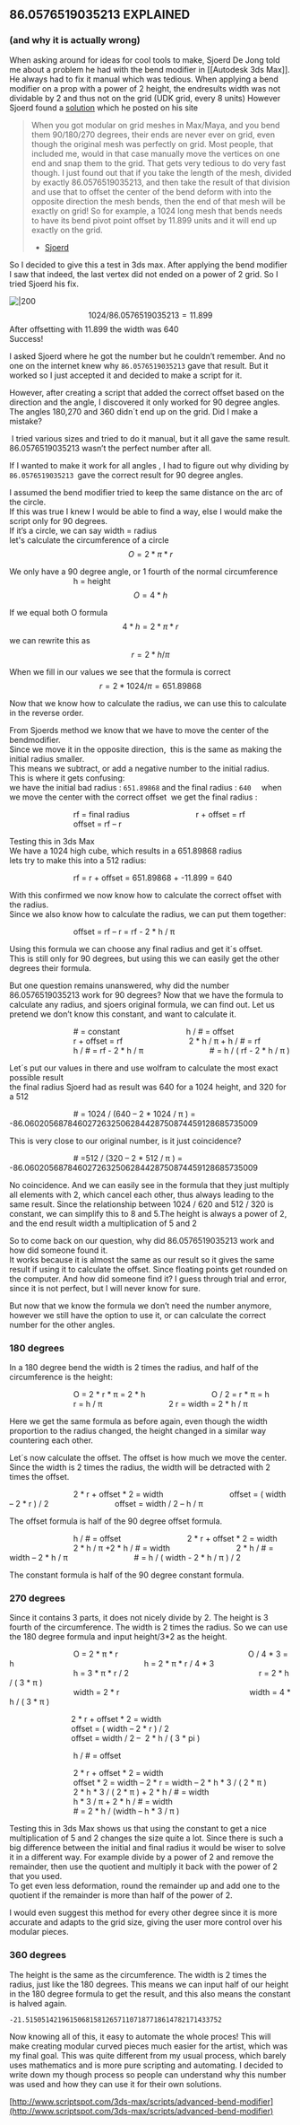 
## 86.0576519035213 EXPLAINED

### (and why it is actually wrong)

When asking around for ideas for cool tools to make, Sjoerd De Jong told me about a problem he had with the bend modifier in [[Autodesk 3ds Max]]. He always had to fix it manual which was tedious. When applying a bend modifier on a prop with a power of 2 height, the endresults width was not dividable by 2 and thus not on the grid (UDK grid, every 8 units) However Sjoerd found a [solution](http://www.hourences.com/maxmaya-bending-of-modular-meshes/) which he posted on his site
  
> When you got modular on grid meshes in Max/Maya, and you bend them 90/180/270 degrees, their ends are never ever on grid, even though the original mesh was perfectly on grid. Most people, that included me, would in that case manually move the vertices on one end and snap them to the grid. That gets very tedious to do very fast though.
> I just found out that if you take the length of the mesh, divided by exactly 86.0576519035213, and then take the result of that division and use that to offset the center of the bend deform with into the opposite direction the mesh bends, then the end of that mesh will be exactly on grid! So for example, a 1024 long mesh that bends needs to have its bend pivot point offset by 11.899 units and it will end up exactly on the grid.
> - [Sjoerd](http://www.hourences.com/maxmaya-bending-of-modular-meshes/)


So I decided to give this a test in 3ds max. After applying the bend modifier I saw that indeed, the last vertex did not ended on a power of 2 grid. So I tried Sjoerd his fix.  
  

![|200](http://2.bp.blogspot.com/-DyEvKn-GM_M/U24HcjCU2sI/AAAAAAAABoA/7MADas1Hhyo/s1600/1.JPG)
$$
1024/86.0576519035213 = 11.899  
$$
After offsetting with 11.899 the width was 640  
Success!

I asked Sjoerd where he got the number but he couldn’t remember. And no one on the internet knew why `86.0576519035213` gave that result. But it worked so I just accepted it and decided to make a script for it.

However, after creating a script that added the correct offset based on the direction and the angle, I discovered it only worked for 90 degree angles. The angles 180,270 and 360 didn´t end up on the grid. Did I make a mistake?

 I tried various sizes and tried to do it manual, but it all gave the same result.  
86.0576519035213 wasn’t the perfect number after all.

  
If I wanted to make it work for all angles , I had to figure out why dividing by `86.0576519035213 `gave the correct result for 90 degree angles.


I assumed the bend modifier tried to keep the same distance on the arc of the circle.  
If this was true I knew I would be able to find a way, else I would make the script only for 90 degrees.  
If it’s a circle, we can say width = radius  
let's calculate the circumference of a circle
$$
                             O = 2 * π * r
$$
  
We only have a 90 degree angle, or 1 fourth of the normal circumference 
                             h = height
$$
                             O = 4 * h
$$
  
If we equal both O formula
$$
4 * h = 2 * π * r
$$we can rewrite this as
$$
                             r = 2 * h / π
$$
  

When we fill in our values we see that the formula is correct
  $$
                             r = 2 * 1024 / π = 651.89868
$$
  

Now that we know how to calculate the radius, we can use this to calculate in the reverse order.

From Sjoerds method we know that we have to move the center of the bendmodifier.  
Since we move it in the opposite direction,  this is the same as making the initial radius smaller.  
This means we subtract, or add a negative number to the initial radius.  
This is where it gets confusing:  
we have the initial bad radius : `651.89868` and the final radius : `640  `
when we move the center with the correct offset  we get the final radius : 
  
                             rf = final radius
                             r + offset = rf
                             offset = rf – r

Testing this in 3ds Max  
We have a 1024 high cube, which results in a 651.89868 radius  
lets try to make this into a 512 radius:

                             rf = r + offset = 651.89868 + -11.899 = 640

With this confirmed we now know how to calculate the correct offset with the radius.  
Since we also know how to calculate the radius, we can put them together:

                             offset = rf – r = rf - 2 * h / π

Using this formula we can choose any final radius and get it´s offset.  
This is still only for 90 degrees, but using this we can easily get the other degrees their formula.

But one question remains unanswered, why did the number 86.0576519035213 work for 90 degrees? Now that we have the formula to calculate any radius, and sjoers original formula, we can find out. Let us pretend we don’t know this constant, and want to calculate it.

                             # = constant
                             h / # = offset
                             r + offset = rf
                             2 * h / π + h / # = rf 
                             h / # = rf - 2 * h / π
                             # = h / ( rf - 2 * h / π )

Let´s put our values in there and use wolfram to calculate the most exact possible result  
the final radius Sjoerd had as result was 640 for a 1024 height, and 320 for a 512

                             # = 1024 / (640 – 2 * 1024 / π ) = -86.0602056878460272632506284428750874459128685735009

This is very close to our original number, is it just coincidence?

                             # =512 / (320 – 2 * 512 / π ) = -86.0602056878460272632506284428750874459128685735009

No coincidence. And we can easily see in the formula that they just multiply all elements with 2, which cancel each other, thus always leading to the same result. Since the relationship between 1024 / 620 and 512 / 320 is constant, we can simplify this to 8 and 5.The height is always a power of 2, and the end result width a multiplication of 5 and 2

So to come back on our question, why did 86.0576519035213 work and how did someone found it.  
It works because it is almost the same as our result so it gives the same result if using it to calculate the offset. Since floating points get rounded on the computer. And how did someone find it? I guess through trial and error, since it is not perfect, but I will never know for sure.

But now that we know the formula we don’t need the number anymore, however we still have the option to use it, or can calculate the correct number for the other angles.

### 180 degrees
In a 180 degree bend the width is 2 times the radius, and half of the circumference is the height:
  
                             O = 2 * r * π = 2 * h
                             O / 2 = r * π = h
                             r = h / π
                             2 r = width = 2 * h / π


Here we get the same formula as before again, even though the width proportion to the radius changed, the height changed in a similar way countering each other.


Let´s now calculate the offset. The offset is how much we move the center. Since the width is 2 times the radius, the width will be detracted with 2 times the offset.

                             2 * r + offset * 2 = width
                             offset = ( width – 2 * r ) / 2
                             offset = width / 2 – h / π

The offset formula is half of the 90 degree offset formula.

                             h / # = offset
                             2 * r + offset * 2 = width
                             2 * h / π +2 * h / # = width
                             2 * h / # = width – 2 * h / π
                             # = h / ( width - 2 * h / π ) / 2

The constant formula is half of the 90 degree constant formula.

### 270 degrees
Since it contains 3 parts, it does not nicely divide by 2. The height is 3 fourth of the circumference. The width is 2 times the radius. So we can use the 180 degree formula and input height/3*2 as the height.  

                             O = 2 * π * r                             
                             O / 4 * 3 = h                             
                             h = 2 * π * r / 4 * 3                             
                             h = 3 * π * r / 2                             
                             r = 2 * h / ( 3 * π )  
                             width = 2 * r                             
                             width = 4 * h / ( 3 * π )
  
                            2 * r + offset * 2 = width  
                            offset = ( width – 2 * r ) / 2  
                            offset = width / 2 –  2 * h / ( 3 * pi )
  
                             h / # = offset

                             2 * r + offset * 2 = width  
                             offset * 2 = width – 2 * r = width – 2 * h * 3 / ( 2 * π )  
                             2 * h * 3 / ( 2 * π ) + 2 * h / # = width  
                             h * 3 / π + 2 * h / # = width  
                             # = 2 * h / (width – h * 3 / π )


Testing this in 3ds Max shows us that using the constant to get a nice multiplication of 5 and 2 changes the size quite a lot. Since there is such a big difference between the initial and final radius it would be wiser to solve it in a different way. For example divide by a power of 2 and remove the remainder, then use the quotient and multiply it back with the power of 2 that you used.  
To get even less deformation, round the remainder up and add one to the quotient if the remainder is more than half of the power of 2.

I would even suggest this method for every other degree since it is more accurate and adapts to the grid size, giving the user more control over his modular pieces.

### 360 degrees
The height is the same as the circumference. The width is 2 times the radius, just like the 180 degrees. This means we can input half of our height in the 180 degree formula to get the result, and this also means the constant is halved again.

`-21.5150514219615068158126571107187718614782171433752`

Now knowing all of this, it easy to automate the whole proces! This will make creating modular curved pieces much easier for the artist, which was my final goal. This was quite different from my usual process, which barely uses mathematics and is more pure scripting and automating. I decided to write down my though process so people can understand why this number was used and how they can use it for their own solutions.

[http://www.scriptspot.com/3ds-max/scripts/advanced-bend-modifier](http://www.scriptspot.com/3ds-max/scripts/advanced-bend-modifier)